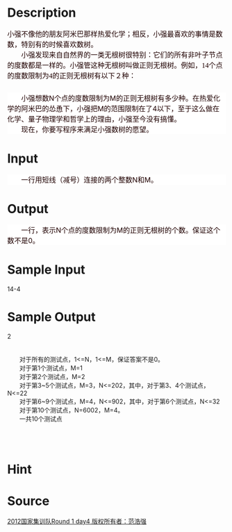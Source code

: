 
# Description

<div class="content"><p><span style="font-size: medium"><span style="color: #200000; font-family: 宋体; mso-ascii-font-family: &#39;Times New Roman&#39;; mso-hansi-font-family: &#39;Times New Roman&#39;; mso-bidi-font-family: &#39;Times New Roman&#39;; mso-ansi-language: EN-US; mso-fareast-language: ZH-CN; mso-bidi-language: AR-SA">小强不像他的朋友阿米巴那样热爱化学；相反，小强最喜欢的事情是数数，特别有的时候喜欢数树。</span><span lang="EN-US" style="color: #200000; font-family: &#34;Times New Roman&#34;; mso-ansi-language: EN-US; mso-fareast-language: ZH-CN; mso-bidi-language: AR-SA; mso-fareast-font-family: 宋体"><br/>
</span><span style="color: #200000; font-family: 宋体; mso-ascii-font-family: &#39;Times New Roman&#39;; mso-hansi-font-family: &#39;Times New Roman&#39;; mso-bidi-font-family: &#39;Times New Roman&#39;; mso-ansi-language: EN-US; mso-fareast-language: ZH-CN; mso-bidi-language: AR-SA">　　小强发现来自自然界的一类无根树很特别：它们的所有非叶子节点的度数都是一样的。小强管这种无根树叫做正则无根树。例如，</span><span lang="EN-US" style="color: #200000; font-family: &#34;Times New Roman&#34;; mso-ansi-language: EN-US; mso-fareast-language: ZH-CN; mso-bidi-language: AR-SA; mso-fareast-font-family: 宋体">14</span><span style="color: #200000; font-family: 宋体; mso-ascii-font-family: &#39;Times New Roman&#39;; mso-hansi-font-family: &#39;Times New Roman&#39;; mso-bidi-font-family: &#39;Times New Roman&#39;; mso-ansi-language: EN-US; mso-fareast-language: ZH-CN; mso-bidi-language: AR-SA">个点的度数限制为</span><span lang="EN-US" style="color: #200000; font-family: &#34;Times New Roman&#34;; mso-ansi-language: EN-US; mso-fareast-language: ZH-CN; mso-bidi-language: AR-SA; mso-fareast-font-family: 宋体">4</span><span style="color: #200000; font-family: 宋体; mso-ascii-font-family: &#39;Times New Roman&#39;; mso-hansi-font-family: &#39;Times New Roman&#39;; mso-bidi-font-family: &#39;Times New Roman&#39;; mso-ansi-language: EN-US; mso-fareast-language: ZH-CN; mso-bidi-language: AR-SA">的正则无根树有以下２种：</span></span></p>
<p><span style="font-size: medium"><span style="color: #200000; font-family: 宋体; mso-ascii-font-family: &#39;Times New Roman&#39;; mso-hansi-font-family: &#39;Times New Roman&#39;; mso-bidi-font-family: &#39;Times New Roman&#39;; mso-ansi-language: EN-US; mso-fareast-language: ZH-CN; mso-bidi-language: AR-SA"><img alt="" src="source/bzoj/2569/img/aHR0cHM6Ly9seWRzeS5jb20vSnVkZ2VPbmxpbmUvdXBsb2FkLzIwMTExMi8xKDcpLmpwZw==.jpg"/></span></span></p>
<p></p>
<p></p>
<div style="background: white; text-indent: 24pt" align="left"><span style="font-size: 12pt; color: #200000">小强想数</span><span style="font-size: 12pt; color: #200000">N</span><span style="font-size: 12pt; color: #200000">个点的度数限制为</span><span style="font-size: 12pt; color: #200000">M</span><span style="font-size: 12pt; color: #200000">的正则无根树有多少种。在热爱化学的阿米巴的怂恿下，小强把</span><span style="font-size: 12pt; color: #200000">M</span><span style="font-size: 12pt; color: #200000">的范围限制在了</span><span style="font-size: 12pt; color: #200000">4</span><span style="font-size: 12pt; color: #200000">以下，至于这么做在化学、量子物理学和哲学上的理由，小强至今没有搞懂。</span><span style="font-size: 12pt; color: #200000"><br/>
</span><span style="font-size: 12pt; color: #200000">　　现在，你要写程序来满足小强数树的愿望。</span></div>
<div style="background: white" align="left"></div></div>

# Input

<div class="content"><div style="background: white" align="left"><span style="font-size: 12pt; color: #200000">　　一行用短线（减号）连接的两个整数</span><span style="font-size: 12pt; color: #200000">N</span><span style="font-size: 12pt; color: #200000">和</span><span style="font-size: 12pt; color: #200000">M</span><span style="font-size: 12pt; color: #200000">。</span></div>
<div style="background: white" align="left"></div></div>

# Output

<div class="content"><div style="background: white" align="left"><span style="font-size: 12pt; color: #200000">　　一行，表示</span><span style="font-size: 12pt; color: #200000">N</span><span style="font-size: 12pt; color: #200000">个点的度数限制为</span><span style="font-size: 12pt; color: #200000">M</span><span style="font-size: 12pt; color: #200000">的正则无根树的个数。保证这个数不是</span><span style="font-size: 12pt; color: #200000">0</span><span style="font-size: 12pt; color: #200000">。</span></div>
<div style="background: white" align="left"></div></div>

# Sample Input

<div class="content"><span class="sampledata">14-4<br/>
</span></div>

# Sample Output

<div class="content"><span class="sampledata">2<br/>
<br/>
<br/>
　　对于所有的测试点，1&lt;=N，1&lt;=M，保证答案不是0。<br/>
　　对于第1个测试点，M=1<br/>
　　对于第2个测试点，M=2<br/>
　　对于第3~5个测试点，M=3，N&lt;=202，其中，对于第3、4个测试点，N&lt;=22<br/>
　　对于第6~9个测试点，M=4，N&lt;=902，其中，对于第6个测试点，N&lt;=32<br/>
　　对于第10个测试点，N=6002，M=4。<br/>
　　一共10个测试点<br/>
 <br/>
<br/>
 <br/>
</span></div>

# Hint

<div class="content"><p></p></div>

# Source

<div class="content"><p><a href="problemset.php?search=2012国家集训队Round 1 day4 版权所有者：范浩强">2012国家集训队Round 1 day4 版权所有者：范浩强</a></p></div>

